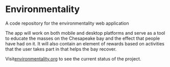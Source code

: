 Environmentality
================

A code repository for the environmentality web application

The app will work on both mobile and desktop platforms and serve as a tool to educate the masses on the Chesapeake bay and the effect that people have had on it.  It will also contain an element of rewards based on activities that the user takes part in that helps the bay recover.


Visit[environmentality.org](http://www.environmentality.org) to see the current status of the project.
